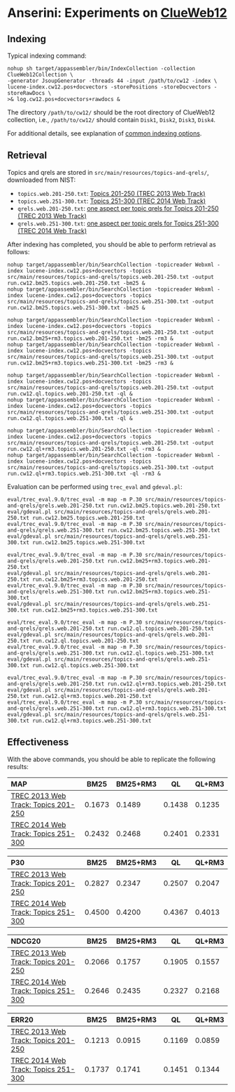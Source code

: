 # Anserini: Experiments on [ClueWeb12](http://lemurproject.org/clueweb12.php/)

## Indexing

Typical indexing command:

```
nohup sh target/appassembler/bin/IndexCollection -collection ClueWeb12Collection \
-generator JsoupGenerator -threads 44 -input /path/to/cw12 -index \
lucene-index.cw12.pos+docvectors -storePositions -storeDocvectors -storeRawDocs \
>& log.cw12.pos+docvectors+rawdocs &
```

The directory `/path/to/cw12/` should be the root directory of ClueWeb12 collection, i.e., `/path/to/cw12/` should contain
`Disk1`, `Disk2`, `Disk3`, `Disk4`.

For additional details, see explanation of [common indexing options](common-indexing-options.md).

## Retrieval

Topics and qrels are stored in `src/main/resources/topics-and-qrels/`, downloaded from NIST:

+ `topics.web.201-250.txt`: [Topics 201-250 (TREC 2013 Web Track)](http://trec.nist.gov/data/web/2013/trec2013-topics.xml)
+ `topics.web.251-300.txt`: [Topics 251-300 (TREC 2014 Web Track)](http://trec.nist.gov/data/web/2014/trec2014-topics.xml)
+ `qrels.web.201-250.txt`: [one aspect per topic qrels for Topics 201-250 (TREC 2013 Web Track)](http://trec.nist.gov/data/web/2013/qrels.adhoc.txt)
+ `qrels.web.251-300.txt`: [one aspect per topic qrels for Topics 251-300 (TREC 2014 Web Track)](http://trec.nist.gov/data/web/2014/qrels.adhoc.txt)

After indexing has completed, you should be able to perform retrieval as follows:

```
nohup target/appassembler/bin/SearchCollection -topicreader Webxml -index lucene-index.cw12.pos+docvectors -topics src/main/resources/topics-and-qrels/topics.web.201-250.txt -output run.cw12.bm25.topics.web.201-250.txt -bm25 &
nohup target/appassembler/bin/SearchCollection -topicreader Webxml -index lucene-index.cw12.pos+docvectors -topics src/main/resources/topics-and-qrels/topics.web.251-300.txt -output run.cw12.bm25.topics.web.251-300.txt -bm25 &

nohup target/appassembler/bin/SearchCollection -topicreader Webxml -index lucene-index.cw12.pos+docvectors -topics src/main/resources/topics-and-qrels/topics.web.201-250.txt -output run.cw12.bm25+rm3.topics.web.201-250.txt -bm25 -rm3 &
nohup target/appassembler/bin/SearchCollection -topicreader Webxml -index lucene-index.cw12.pos+docvectors -topics src/main/resources/topics-and-qrels/topics.web.251-300.txt -output run.cw12.bm25+rm3.topics.web.251-300.txt -bm25 -rm3 &

nohup target/appassembler/bin/SearchCollection -topicreader Webxml -index lucene-index.cw12.pos+docvectors -topics src/main/resources/topics-and-qrels/topics.web.201-250.txt -output run.cw12.ql.topics.web.201-250.txt -ql &
nohup target/appassembler/bin/SearchCollection -topicreader Webxml -index lucene-index.cw12.pos+docvectors -topics src/main/resources/topics-and-qrels/topics.web.251-300.txt -output run.cw12.ql.topics.web.251-300.txt -ql &

nohup target/appassembler/bin/SearchCollection -topicreader Webxml -index lucene-index.cw12.pos+docvectors -topics src/main/resources/topics-and-qrels/topics.web.201-250.txt -output run.cw12.ql+rm3.topics.web.201-250.txt -ql -rm3 &
nohup target/appassembler/bin/SearchCollection -topicreader Webxml -index lucene-index.cw12.pos+docvectors -topics src/main/resources/topics-and-qrels/topics.web.251-300.txt -output run.cw12.ql+rm3.topics.web.251-300.txt -ql -rm3 &

```

Evaluation can be performed using `trec_eval` and `gdeval.pl`:

```
eval/trec_eval.9.0/trec_eval -m map -m P.30 src/main/resources/topics-and-qrels/qrels.web.201-250.txt run.cw12.bm25.topics.web.201-250.txt
eval/gdeval.pl src/main/resources/topics-and-qrels/qrels.web.201-250.txt run.cw12.bm25.topics.web.201-250.txt
eval/trec_eval.9.0/trec_eval -m map -m P.30 src/main/resources/topics-and-qrels/qrels.web.251-300.txt run.cw12.bm25.topics.web.251-300.txt
eval/gdeval.pl src/main/resources/topics-and-qrels/qrels.web.251-300.txt run.cw12.bm25.topics.web.251-300.txt

eval/trec_eval.9.0/trec_eval -m map -m P.30 src/main/resources/topics-and-qrels/qrels.web.201-250.txt run.cw12.bm25+rm3.topics.web.201-250.txt
eval/gdeval.pl src/main/resources/topics-and-qrels/qrels.web.201-250.txt run.cw12.bm25+rm3.topics.web.201-250.txt
eval/trec_eval.9.0/trec_eval -m map -m P.30 src/main/resources/topics-and-qrels/qrels.web.251-300.txt run.cw12.bm25+rm3.topics.web.251-300.txt
eval/gdeval.pl src/main/resources/topics-and-qrels/qrels.web.251-300.txt run.cw12.bm25+rm3.topics.web.251-300.txt

eval/trec_eval.9.0/trec_eval -m map -m P.30 src/main/resources/topics-and-qrels/qrels.web.201-250.txt run.cw12.ql.topics.web.201-250.txt
eval/gdeval.pl src/main/resources/topics-and-qrels/qrels.web.201-250.txt run.cw12.ql.topics.web.201-250.txt
eval/trec_eval.9.0/trec_eval -m map -m P.30 src/main/resources/topics-and-qrels/qrels.web.251-300.txt run.cw12.ql.topics.web.251-300.txt
eval/gdeval.pl src/main/resources/topics-and-qrels/qrels.web.251-300.txt run.cw12.ql.topics.web.251-300.txt

eval/trec_eval.9.0/trec_eval -m map -m P.30 src/main/resources/topics-and-qrels/qrels.web.201-250.txt run.cw12.ql+rm3.topics.web.201-250.txt
eval/gdeval.pl src/main/resources/topics-and-qrels/qrels.web.201-250.txt run.cw12.ql+rm3.topics.web.201-250.txt
eval/trec_eval.9.0/trec_eval -m map -m P.30 src/main/resources/topics-and-qrels/qrels.web.251-300.txt run.cw12.ql+rm3.topics.web.251-300.txt
eval/gdeval.pl src/main/resources/topics-and-qrels/qrels.web.251-300.txt run.cw12.ql+rm3.topics.web.251-300.txt

```

## Effectiveness

With the above commands, you should be able to replicate the following results:

MAP                                     | BM25      | BM25+RM3  | QL        | QL+RM3    |
:---------------------------------------|-----------|-----------|-----------|-----------|
[TREC 2013 Web Track: Topics 201-250](http://trec.nist.gov/data/web2013.html)| 0.1673    | 0.1489    | 0.1438    | 0.1235    |
[TREC 2014 Web Track: Topics 251-300](http://trec.nist.gov/data/web2014.html)| 0.2432    | 0.2468    | 0.2401    | 0.2331    |


P30                                     | BM25      | BM25+RM3  | QL        | QL+RM3    |
:---------------------------------------|-----------|-----------|-----------|-----------|
[TREC 2013 Web Track: Topics 201-250](http://trec.nist.gov/data/web2013.html)| 0.2827    | 0.2347    | 0.2507    | 0.2047    |
[TREC 2014 Web Track: Topics 251-300](http://trec.nist.gov/data/web2014.html)| 0.4500    | 0.4200    | 0.4367    | 0.4013    |


NDCG20                                  | BM25      | BM25+RM3  | QL        | QL+RM3    |
:---------------------------------------|-----------|-----------|-----------|-----------|
[TREC 2013 Web Track: Topics 201-250](http://trec.nist.gov/data/web2013.html)| 0.2066    | 0.1757    | 0.1905    | 0.1557    |
[TREC 2014 Web Track: Topics 251-300](http://trec.nist.gov/data/web2014.html)| 0.2646    | 0.2435    | 0.2327    | 0.2168    |


ERR20                                   | BM25      | BM25+RM3  | QL        | QL+RM3    |
:---------------------------------------|-----------|-----------|-----------|-----------|
[TREC 2013 Web Track: Topics 201-250](http://trec.nist.gov/data/web2013.html)| 0.1213    | 0.0915    | 0.1169    | 0.0859    |
[TREC 2014 Web Track: Topics 251-300](http://trec.nist.gov/data/web2014.html)| 0.1737    | 0.1741    | 0.1451    | 0.1344    |


